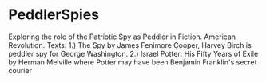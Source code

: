 # PeddlerSpies
Exploring the role of the Patriotic Spy as Peddler in Fiction. American Revolution. Texts: 1.) The Spy by James Fenimore Cooper, Harvey Birch is peddler spy for George Washington. 2.)  Israel Potter: His Fifty Years of Exile by Herman Melville where Potter may have been Benjamin Franklin's secret courier
